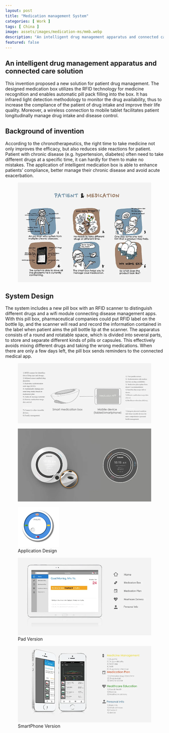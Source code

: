 ```yaml
---
layout: post
title: "Medication management System"
categories: [ Work ]
tags: [ China ]
image: assets/images/medication-ms/mmb.webp
description: "An intelligent drug management apparatus and connected care solution"
featured: false
---
```


## An intelligent drug management apparatus and connected care solution

This invention proposed a new solution for patient drug management. The designed medication box utilizes the RFID technology for medicine recognition and enables automatic pill pack filling into the box. It has infrared light detection methodology to monitor the drug availability, thus to increase the compliance of the patient of drug intake and improve their life quality.   Moreover, a wireless connection to mobile tablet facilitates patient longitudinally manage drug intake and disease control. 

## Background of invention

According to the chronotherapeutics, the right time to take medicine not only improves the efficacy, but also reduces side reactions for patient. Patient with chronic disease (e.g. hypertension, diabetes) often need to take different drugs at a specific time, it can hardly for them to make no mistakes. The application of intelligent medication box is able to enhance patients’ compliance, better manage their chronic disease and avoid acute exacerbation.

<figure>
    <img src="../assets/images/medication-ms/mmb1.webp">
</figure>

## System Design

The system includes a new pill box with an RFID scanner to distinguish different drugs and a wifi module connecting disease management apps. With this pill box, pharmaceutical companies could put RFID label on the bottle lip, and the scanner will read and record the information contained in the label when patient aims the pill bottle lip at the scanner. The apparatus consists of a round and rotatable space, which is divided into several parts, to store and separate different kinds of pills or capsules. This effectively avoids mixing different drugs and taking the wrong medications. When there are only a few days left, the pill box sends reminders to the connected medical app.

<figure>
    <img src="../assets/images/medication-ms/mmb2.webp">
</figure>

<figure>
    <img src="../assets/images/medication-ms/mmb3.webp">
</figure>

<figure>
    <img src="../assets/images/medication-ms/mmb4.webp" class="mx-auto d-block">
    <figcaption>Application Design</figcaption>
</figure>

<figure>
    <img src="../assets/images/medication-ms/mmb5.webp">
    <figcaption>Pad Version</figcaption>
</figure>

<figure>
    <img src="../assets/images/medication-ms/mmb6.webp">
    <figcaption>SmartPhone Version</figcaption>
</figure>